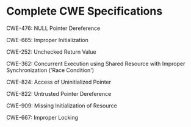 

# Complete CWE Specifications

CWE-476: NULL Pointer Dereference

CWE-665: Improper Initialization

CWE-252: Unchecked Return Value

CWE-362: Concurrent Execution using Shared Resource with Improper Synchronization ('Race Condition')

CWE-824: Access of Uninitialized Pointer

CWE-822: Untrusted Pointer Dereference

CWE-909: Missing Initialization of Resource

CWE-667: Improper Locking